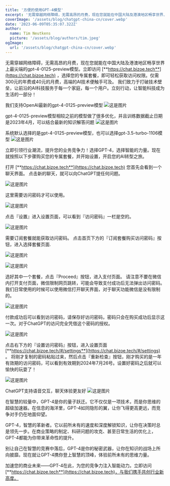 ```yaml
---
title: '方便的使用GPT-4模型'
excerpt: '无需穿越网络障碍，无需高昂的月费，现在您就能在中国大陆及港澳地区畅享世界上最尖端的gpt-4-0125-preview模型。立即访问 https://chat.bizoe.tech，选择您的专属套餐，即可轻松获取访问权限。仅需300元的年费或40元的月费，高端的AI技术便触手可及。我们致力于打破技术壁垒，让前沿的AI科技服务于每一个家庭，每一个用户。立刻行动，让智能科技成为生活的一部分！'
coverImage: '/assets/blog/chatgpt-china-cn/cover.webp'
date: '2023-06-09T05:35:07.322Z'
author:
  name: Tim Neutkens
  picture: '/assets/blog/authors/tim.jpeg'
ogImage:
  url: '/assets/blog/chatgpt-china-cn/cover.webp'
---
```


无需穿越网络障碍，无需高昂的月费，现在您就能在中国大陆及港澳地区畅享世界上最尖端的gpt-4-0125-preview模型。立即访问 [**https://chat.bizoe.tech**](https://chat.bizoe.tech) ，选择您的专属套餐，即可轻松获取访问权限。仅需300元的年费或40元的月费，高端的AI技术便触手可及。
我们致力于打破技术壁垒，让前沿的AI科技服务于每一个家庭，每一个用户。立刻行动，让智能科技成为生活的一部分！

我们支持OpenAI最新的gpt-4-0125-preview模型
![这是图片](/assets/blog/chatgpt-china-cn/model_description.webp "model_description")

gpt-4-0125-preview模型相较之前的模型做了很多优化，并且训练数据截止日期是2023年4月，可以结合最新的知识解答问题
![这是图片](/assets/blog/chatgpt-china-cn/official_website.webp "official_website")

系统默认选择的是gpt-4-0125-preview模型，也可以选择gpt-3.5-turbo-1106模型
![这是图片](/assets/blog/chatgpt-china-cn/choose_model.webp "choose_model")

立即引领行业潮流，提升您的业务竞争力！选择GPT-4，选择智能的力量。现在就按照以下步骤购买您的专属套餐，并开始设置，开启您的AI转型之旅。

打开 [**https://chat.bizoe.tech**](https://chat.bizoe.tech) 您首先会看到一个聊天界面。 点击新的聊天，就可以向ChatGPT提任何问题。

![这是图片](/assets/blog/chatgpt-china-cn/1.webp "Front Page")

这里需要访问密码才可以使用。

![这是图片](/assets/blog/chatgpt-china-cn/2.webp "Chat Page")

点击『设置』进入设置页面，可以看到『访问密码』一栏是空的。

![这是图片](/assets/blog/chatgpt-china-cn/3.webp "Settings Page")

需要订阅套餐就能获取访问密码。 点击首页下方的『订阅套餐购买访问密码』按钮，进入选择套餐页面.

![这是图片](/assets/blog/chatgpt-china-cn/9.webp "Payment Entry Point")

![这是图片](/assets/blog/chatgpt-china-cn/4.webp "Payment Intent")

选好其中一个套餐，点击『Proceed』按钮，进入支付页面。 请注意不要在微信内打开支付页面，微信限制网页跳转，可能会导致支付成功后无法弹出访问密码。
我们日常使用的时候可以使用微信打开聊天界面，对于聊天功能微信是没有限制的。

![这是图片](/assets/blog/chatgpt-china-cn/5.webp "Payment Intent")

付款成功后可以看到访问密码，请保存好访问密码，密码只会在购买成功后显示这一次。对于ChatGPT的访问完全凭借这个密码的授权。

![这是图片](/assets/blog/chatgpt-china-cn/8.webp "Payment Status")

点击右下方的『设置访问密码』按钮，进入设置页面 [**https://chat.bizoe.tech/#/settings**](https://chat.bizoe.tech/#/settings) 。 将刚才复制的密码粘贴过来，然后点击『重新检查』按钮，刚才购买的是一年有效期的访问密码，可以看到有效期到2024年7月26号。设置好密码之后就可以愉快的玩耍了！

![这是图片](/assets/blog/chatgpt-china-cn/6.webp "Payment Status")

ChatGPT支持语音交互，聊天体验更友好
![这是图片](/assets/blog/chatgpt-china-cn/7.webp "Audio Interaction")

在智慧的较量中，GPT-4是你的量子跃迁。它不仅仅是一项技术，而是你思维的超级加速器。在信息的海洋里，GPT-4如同隐形的翼，让你飞得更高更远，而竞争对手仍在地面仰望。

GPT-4，智慧的革新者。它以前所未有的速度和深度解锁知识，让你在决策时总是领先一步。在商业策略的制定、科研问题的攻克、甚至日常生活的优化上，GPT-4都能为你带来革命性的提升。

别让自己在智慧的竞赛中落后，GPT-4是你的秘密武器，让你在知识的战场上所向披靡。现在就让GPT-4携你登上智慧的顶峰，体验前所未有的思维力量。

加速您的商业未来——GPT-4在此，为您的竞争力注入智能动力。立即访问 [**https://chat.bizoe.tech**](https://chat.bizoe.tech)，与我们携手共创行业新高度。 
